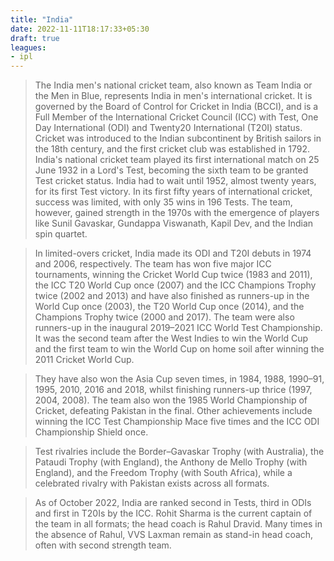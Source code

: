 ```yaml
---
title: "India"
date: 2022-11-11T18:17:33+05:30
draft: true
leagues: 
- ipl
---
```


> The India men's national cricket team, also known as Team India or the Men in Blue, represents India in men's international cricket. It is governed by the Board of Control for Cricket in India (BCCI), and is a Full Member of the International Cricket Council (ICC) with Test, One Day International (ODI) and Twenty20 International (T20I) status.
Cricket was introduced to the Indian subcontinent by British sailors in the 18th century, and the first cricket club was established in 1792. India's national cricket team played its first international match on 25 June 1932 in a Lord's Test, becoming the sixth team to be granted Test cricket status. India had to wait until 1952, almost twenty years, for its first Test victory. In its first fifty years of international cricket, success was limited, with only 35 wins in 196 Tests. The team, however, gained strength in the 1970s with the emergence of players like Sunil Gavaskar, Gundappa Viswanath, Kapil Dev, and the Indian spin quartet.

> In limited-overs cricket, India made its ODI and T20I debuts in 1974 and 2006, respectively. The team has won five major ICC tournaments, winning the Cricket World Cup twice (1983 and 2011), the ICC T20 World Cup once (2007) and the ICC Champions Trophy twice (2002 and 2013) and have also finished as runners-up in the World Cup once (2003), the T20 World Cup once (2014), and the Champions Trophy twice (2000 and 2017). The team were also runners-up in the inaugural 2019–2021 ICC World Test Championship. It was the second team after the West Indies to win the World Cup and the first team to win the World Cup on home soil after winning the 2011 Cricket World Cup.

> They have also won the Asia Cup seven times, in 1984, 1988, 1990–91, 1995, 2010, 2016 and 2018, whilst finishing runners-up thrice (1997, 2004, 2008). The team also won the 1985 World Championship of Cricket, defeating Pakistan in the final. Other achievements include winning the ICC Test Championship Mace five times and the ICC ODI Championship Shield once.

> Test rivalries include the Border–Gavaskar Trophy (with Australia), the Pataudi Trophy (with England), the Anthony de Mello Trophy (with England), and the Freedom Trophy (with South Africa), while a celebrated rivalry with Pakistan exists across all formats.

> As of October 2022, India are ranked second in Tests, third in ODIs and first in T20Is by the ICC. Rohit Sharma is the current captain of the team in all formats; the head coach is Rahul Dravid. Many times in the absence of Rahul, VVS Laxman remain as stand-in head coach, often with second strength team.

